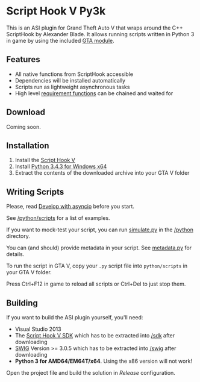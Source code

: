 # Script Hook V Py3k
This is an ASI plugin for Grand Theft Auto V that wraps around the C++ ScriptHook by
Alexander Blade. It allows running scripts written in Python 3 in game by using the
included [GTA module](/python/gta).

## Features

* All native functions from ScriptHook accessible
* Dependencies will be installed automatically
* Scripts run as lightweight asynchronous tasks
* High level [requirement functions](/python/gta/requires) can be chained and waited for

## Download
Coming soon.

## Installation
1. Install the [Script Hook V](http://www.dev-c.com/gtav/scripthookv/)
2. Install [Python 3.4.3 for Windows x64](https://www.python.org/ftp/python/3.4.3/python-3.4.3.amd64.msi)
3. Extract the contents of the downloaded archive into your GTA V folder

## Writing Scripts
Please, read [Develop with asyncio](https://docs.python.org/3/library/asyncio-dev.htm)
before you start.

See [/python/scripts](/python/scripts) for a list of examples.

If you want to mock-test your script, you can run [simulate.py](/tools/simulate.py) in
the [/python](/python) directory.

You can (and should) provide metadata in your script. See
[metadata.py](/python/scripts/metadata.py) for details.

To run the script in GTA V, copy your ``.py`` script file into ``python/scripts`` in your
GTA V folder.

Press Ctrl+F12 in game to reload all scripts or Ctrl+Del to just stop them.

## Building
If you want to build the ASI plugin yourself, you'll need:
* Visual Studio 2013
* The [Script Hook V SDK](http://www.dev-c.com/gtav/scripthookv/) which has to be
  extracted into [/sdk](/sdk) after downloading
* [SWIG](http://sourceforge.net/projects/swig/files/swigwin/) Version >= 3.0.5 which has
  to be extracted into [/swig](/swig) after downloading
* **Python 3 for AMD64/EM64T/x64**. Using the x86 version will not work!

Open the project file and build the solution in *Release* configuration.
